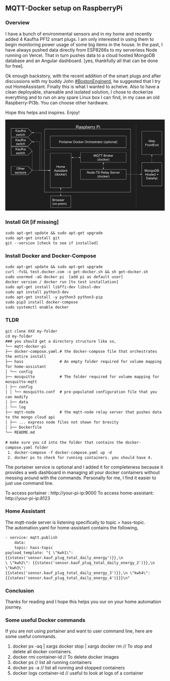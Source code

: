 ## MQTT-Docker setup on RaspberryPi

### Overview

I have a bunch of environmental sensors and in my home and recently added 4 Kaufha PF12 smart plugs. I am only interested in using them to begin monitoring power usage of some big items in the house. In the past, I have always pushed data directly from ESP8266s to my serverless Node running on Vercel. That in turn pushes data to a cloud hosted MongoDB database and an Angular dashboard. [yes, thankfully all that can be done for free].

Ok enough backstory, with the recent addition of the smart plugs and after discussions with my buddy John [#BostonEnginerd](https://bostonenginerd.com/), he suggested that I try out HomeAssistant. Finally this is what I wanted to acheive. Also to have a clean deployable, shareable and isolated solution, I chose to dockerize everything and to run on any spare Linux box I can find, in my case an old Raspberry-PI3b. You can choose other hardware.

Hope this helps and inspires. Enjoy!

 ![Architecture-image](./mqtt-docker.png)

### Install Git [if missing]

```
sudo apt-get update && sudo apt-get upgrade
sudo apt-get install git
git --version [check to see if installed]
```

### Install Docker and Docker-Compose

```
sudo apt-get update && sudo apt-get upgrade
curl -fsSL test.docker.com -o get-docker.sh && sh get-docker.sh
sudo usermod -aG docker pi	[add pi as default user]
docker version / docker run [to test installation]
sudo apt-get install libffi-dev libssl-dev
sudo apt install python3-dev
sudo apt-get install -y python3 python3-pip
sudo pip3 install docker-compose
sudo systemctl enable docker
```

### TLDR

```
git clone XXX my-folder
cd my-folder
### you should get a directory structure like so,
└── mqtt-docker-pi
├── docker-compose.yaml.# the docker-compose file that orchestrates the entire install
├── hass				# An empty folder required for volume mapping for home-assistant
│ └── config
├── mosquitto			# The folder required for volume mapping for mosquitto-mqtt
│ ├── config
│ │ └── mosquitto.conf	# pre-populated configuration file that you can modify
│ ├── data
│ └── log
├── mqtt-node			# the mqtt-node relay server that pushes data to the mongo cloud api
│ ├── ... express node files not shown for brevity
│ ├── Dockerfile
└── README.md

# make sure you cd into the folder that contains the docker-compose.yaml folder
 1. docker-compose -f docker-compose.yaml up -d
 2. docker ps to check for running containers. you should have 4.
```

The portainer service is optional and I added it for completeness because it provides a web dashboard in managing all your docker containers without messing around with the commands. Personally for me, I find it easier to just use command line.

To access portainer : http://your-pi-ip:9000
To access home-assistant: http://your-pi-ip:8123

### Home Assistant

The mqtt-node server is listening specifically to topic = hass-topic.  
The automation.yaml for home-assistant contains the following,

```
- service: mqtt.publish
	data:
	topic: hass-topic
payload_template: "{ \"kwh1\": {{states('sensor.kauf_plug_total_daily_energy')}},\n
\ \"kwh2\": {{states('sensor.kauf_plug_total_daily_energy_2')}},\n \"kwh3\":
{{states('sensor.kauf_plug_total_daily_energy_3')}},\n \"kwh4\": {{states('sensor.kauf_plug_total_daily_energy_4')}}}\n"
```

### Conclusion

Thanks for reading and I hope this helps you our on your home automation journey.

### Some useful Docker commands

If you are not using portainer and want to user command line, here are some useful commands.

1. docker ps -aq | xargs docker stop | xargs docker rm // To stop and delete all docker containers.
2. docker rmi container-id // To delete docker images
3. docker ps // list all running containers
4. docker ps -a // list all running and stopped containers
5. docker logs container-id // useful to look at logs of a container
